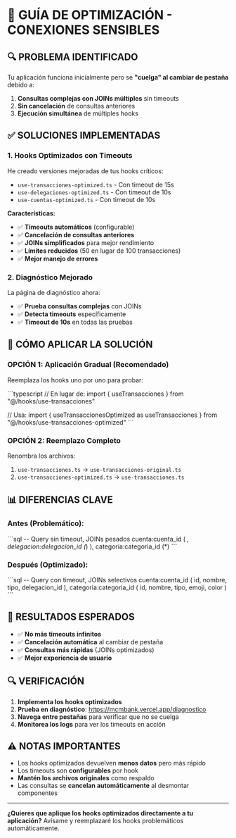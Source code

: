 # 🚀 GUÍA DE OPTIMIZACIÓN - CONEXIONES SENSIBLES

## 🔍 **PROBLEMA IDENTIFICADO**

Tu aplicación funciona inicialmente pero se **"cuelga" al cambiar de pestaña** debido a:

1. **Consultas complejas con JOINs múltiples** sin timeouts
2. **Sin cancelación** de consultas anteriores
3. **Ejecución simultánea** de múltiples hooks

## ✅ **SOLUCIONES IMPLEMENTADAS**

### **1. Hooks Optimizados con Timeouts**

He creado versiones mejoradas de tus hooks críticos:

- `use-transacciones-optimized.ts` - Con timeout de 15s
- `use-delegaciones-optimized.ts` - Con timeout de 10s  
- `use-cuentas-optimized.ts` - Con timeout de 10s

**Características:**
- ✅ **Timeouts automáticos** (configurable)
- ✅ **Cancelación de consultas anteriores**
- ✅ **JOINs simplificados** para mejor rendimiento
- ✅ **Límites reducidos** (50 en lugar de 100 transacciones)
- ✅ **Mejor manejo de errores**

### **2. Diagnóstico Mejorado**

La página de diagnóstico ahora:
- ✅ **Prueba consultas complejas** con JOINs
- ✅ **Detecta timeouts** específicamente
- ✅ **Timeout de 10s** en todas las pruebas

## 🔧 **CÓMO APLICAR LA SOLUCIÓN**

### **OPCIÓN 1: Aplicación Gradual (Recomendado)**

Reemplaza los hooks uno por uno para probar:

\`\`\`typescript
// En lugar de:
import { useTransacciones } from "@/hooks/use-transacciones"

// Usa:
import { useTransaccionesOptimized as useTransacciones } from "@/hooks/use-transacciones-optimized"
\`\`\`

### **OPCIÓN 2: Reemplazo Completo**

Renombra los archivos:
1. `use-transacciones.ts` → `use-transacciones-original.ts` 
2. `use-transacciones-optimized.ts` → `use-transacciones.ts`

## 📊 **DIFERENCIAS CLAVE**

### **Antes (Problemático):**
\`\`\`sql
-- Query sin timeout, JOINs pesados
cuenta:cuenta_id (
  *,
  delegacion:delegacion_id (*)
),
categoria:categoria_id (*)
\`\`\`

### **Después (Optimizado):**
\`\`\`sql
-- Query con timeout, JOINs selectivos
cuenta:cuenta_id (
  id, nombre, tipo, delegacion_id
),
categoria:categoria_id (
  id, nombre, tipo, emoji, color
)
\`\`\`

## 🎯 **RESULTADOS ESPERADOS**

- ✅ **No más timeouts infinitos**
- ✅ **Cancelación automática** al cambiar de pestaña
- ✅ **Consultas más rápidas** (JOINs optimizados)
- ✅ **Mejor experiencia de usuario**

## 🔍 **VERIFICACIÓN**

1. **Implementa los hooks optimizados**
2. **Prueba en diagnóstico**: https://mcmbank.vercel.app/diagnostico
3. **Navega entre pestañas** para verificar que no se cuelga
4. **Monitorea los logs** para ver los timeouts en acción

## ⚠️ **NOTAS IMPORTANTES**

- Los hooks optimizados devuelven **menos datos** pero más rápido
- Los timeouts son **configurables** por hook
- **Mantén los archivos originales** como respaldo
- Las consultas se **cancelan automáticamente** al desmontar componentes

---

**¿Quieres que aplique los hooks optimizados directamente a tu aplicación?** 
Avísame y reemplazaré los hooks problemáticos automáticamente.
